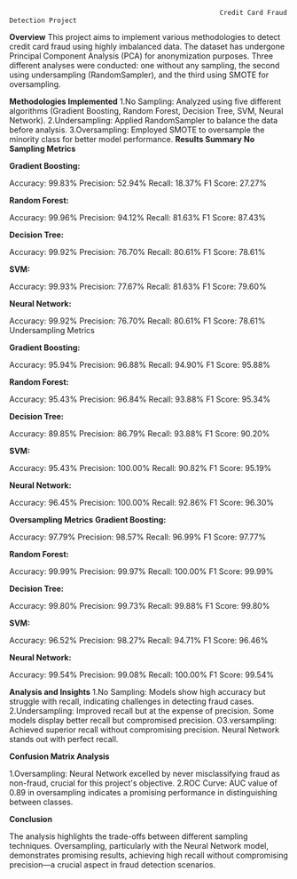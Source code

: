                                                          Credit Card Fraud Detection Project
**Overview**
This project aims to implement various methodologies to detect credit card fraud using highly imbalanced data. The dataset has undergone Principal Component Analysis (PCA) for anonymization purposes. Three different analyses were conducted: one without any sampling, the second using undersampling (RandomSampler), and the third using SMOTE for oversampling.

**Methodologies Implemented**
1.No Sampling: Analyzed using five different algorithms (Gradient Boosting, Random Forest, Decision Tree, SVM, Neural Network).
2.Undersampling: Applied RandomSampler to balance the data before analysis.
3.Oversampling: Employed SMOTE to oversample the minority class for better model performance.
**Results Summary**
**No Sampling Metrics**

**Gradient Boosting:**

Accuracy: 99.83%
Precision: 52.94%
Recall: 18.37%
F1 Score: 27.27%

**Random Forest:**

Accuracy: 99.96%
Precision: 94.12%
Recall: 81.63%
F1 Score: 87.43%

**Decision Tree:**

Accuracy: 99.92%
Precision: 76.70%
Recall: 80.61%
F1 Score: 78.61%

**SVM:**

Accuracy: 99.93%
Precision: 77.67%
Recall: 81.63%
F1 Score: 79.60%

**Neural Network:**

Accuracy: 99.92%
Precision: 76.70%
Recall: 80.61%
F1 Score: 78.61%
Undersampling Metrics

**Gradient Boosting:**

Accuracy: 95.94%
Precision: 96.88%
Recall: 94.90%
F1 Score: 95.88%

**Random Forest:**

Accuracy: 95.43%
Precision: 96.84%
Recall: 93.88%
F1 Score: 95.34%

**Decision Tree:**

Accuracy: 89.85%
Precision: 86.79%
Recall: 93.88%
F1 Score: 90.20%

**SVM:**

Accuracy: 95.43%
Precision: 100.00%
Recall: 90.82%
F1 Score: 95.19%

**Neural Network:**

Accuracy: 96.45%
Precision: 100.00%
Recall: 92.86%
F1 Score: 96.30%

**Oversampling Metrics**
**Gradient Boosting:**

Accuracy: 97.79%
Precision: 98.57%
Recall: 96.99%
F1 Score: 97.77%

**Random Forest:**

Accuracy: 99.99%
Precision: 99.97%
Recall: 100.00%
F1 Score: 99.99%

**Decision Tree:**

Accuracy: 99.80%
Precision: 99.73%
Recall: 99.88%
F1 Score: 99.80%

**SVM:**

Accuracy: 96.52%
Precision: 98.27%
Recall: 94.71%
F1 Score: 96.46%

**Neural Network:**

Accuracy: 99.54%
Precision: 99.08%
Recall: 100.00%
F1 Score: 99.54%

**Analysis and Insights**
1.No Sampling: Models show high accuracy but struggle with recall, indicating challenges in detecting fraud cases.
2.Undersampling: Improved recall but at the expense of precision. Some models display better recall but compromised precision.
O3.versampling: Achieved superior recall without compromising precision. Neural Network stands out with perfect recall.

**Confusion Matrix Analysis**

1.Oversampling: Neural Network excelled by never misclassifying fraud as non-fraud, crucial for this project's objective.
2.ROC Curve: AUC value of 0.89 in oversampling indicates a promising performance in distinguishing between classes.

**Conclusion**

The analysis highlights the trade-offs between different sampling techniques. Oversampling, particularly with the Neural Network model, demonstrates promising results, achieving high recall without compromising precision—a crucial aspect in fraud detection scenarios.

